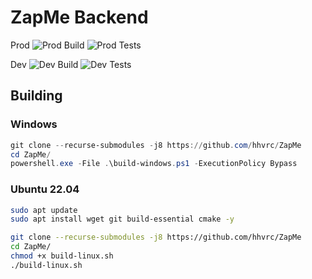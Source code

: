 # ZapMe Backend

Prod
![Prod Build](https://github.com/hhvrc/ZapMe/actions/workflows/build.yml/badge.svg?branch=master)
![Prod Tests](https://github.com/hhvrc/ZapMe/actions/workflows/test.yml/badge.svg?branch=master)

Dev
![Dev Build](https://github.com/hhvrc/ZapMe/actions/workflows/build.yml/badge.svg?branch=dev)
![Dev Tests](https://github.com/hhvrc/ZapMe/actions/workflows/test.yml/badge.svg?branch=dev)

## Building

### Windows
```ps1
git clone --recurse-submodules -j8 https://github.com/hhvrc/ZapMe
cd ZapMe/
powershell.exe -File .\build-windows.ps1 -ExecutionPolicy Bypass
```

### Ubuntu 22.04
```bash
sudo apt update
sudo apt install wget git build-essential cmake -y

git clone --recurse-submodules -j8 https://github.com/hhvrc/ZapMe
cd ZapMe/
chmod +x build-linux.sh
./build-linux.sh
```
